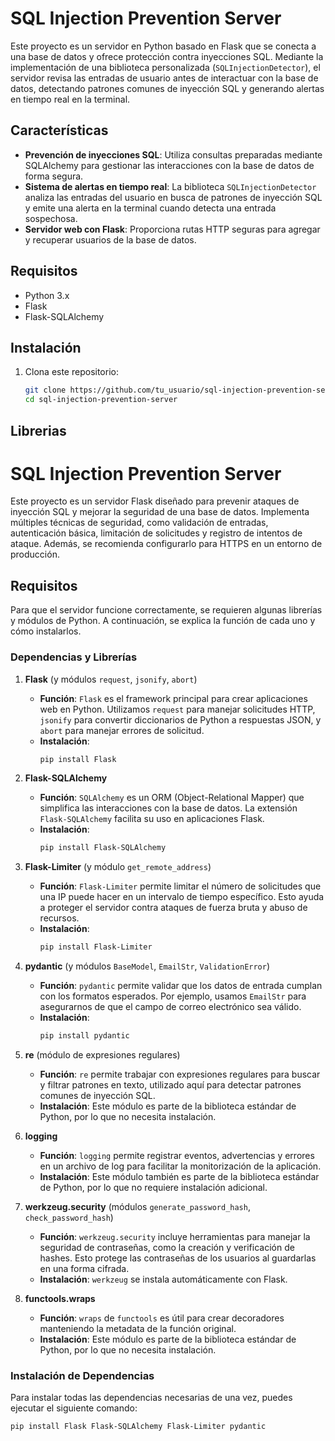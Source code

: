 # SQL Injection Prevention Server

Este proyecto es un servidor en Python basado en Flask que se conecta a una base de datos y ofrece protección contra inyecciones SQL. Mediante la implementación de una biblioteca personalizada (`SQLInjectionDetector`), el servidor revisa las entradas de usuario antes de interactuar con la base de datos, detectando patrones comunes de inyección SQL y generando alertas en tiempo real en la terminal.

## Características

- **Prevención de inyecciones SQL**: Utiliza consultas preparadas mediante SQLAlchemy para gestionar las interacciones con la base de datos de forma segura.
- **Sistema de alertas en tiempo real**: La biblioteca `SQLInjectionDetector` analiza las entradas del usuario en busca de patrones de inyección SQL y emite una alerta en la terminal cuando detecta una entrada sospechosa.
- **Servidor web con Flask**: Proporciona rutas HTTP seguras para agregar y recuperar usuarios de la base de datos.

## Requisitos

- Python 3.x
- Flask
- Flask-SQLAlchemy

## Instalación

1. Clona este repositorio:
   ```bash
   git clone https://github.com/tu_usuario/sql-injection-prevention-server.git
   cd sql-injection-prevention-server


## Librerias 

# SQL Injection Prevention Server

Este proyecto es un servidor Flask diseñado para prevenir ataques de inyección SQL y mejorar la seguridad de una base de datos. Implementa múltiples técnicas de seguridad, como validación de entradas, autenticación básica, limitación de solicitudes y registro de intentos de ataque. Además, se recomienda configurarlo para HTTPS en un entorno de producción.

## Requisitos

Para que el servidor funcione correctamente, se requieren algunas librerías y módulos de Python. A continuación, se explica la función de cada uno y cómo instalarlos.

### Dependencias y Librerías

1. **Flask** (y módulos `request`, `jsonify`, `abort`)
   - **Función**: `Flask` es el framework principal para crear aplicaciones web en Python. Utilizamos `request` para manejar solicitudes HTTP, `jsonify` para convertir diccionarios de Python a respuestas JSON, y `abort` para manejar errores de solicitud.
   - **Instalación**:
     ```bash
     pip install Flask
     ```

2. **Flask-SQLAlchemy**
   - **Función**: `SQLAlchemy` es un ORM (Object-Relational Mapper) que simplifica las interacciones con la base de datos. La extensión `Flask-SQLAlchemy` facilita su uso en aplicaciones Flask.
   - **Instalación**:
     ```bash
     pip install Flask-SQLAlchemy
     ```

3. **Flask-Limiter** (y módulo `get_remote_address`)
   - **Función**: `Flask-Limiter` permite limitar el número de solicitudes que una IP puede hacer en un intervalo de tiempo específico. Esto ayuda a proteger el servidor contra ataques de fuerza bruta y abuso de recursos.
   - **Instalación**:
     ```bash
     pip install Flask-Limiter
     ```

4. **pydantic** (y módulos `BaseModel`, `EmailStr`, `ValidationError`)
   - **Función**: `pydantic` permite validar que los datos de entrada cumplan con los formatos esperados. Por ejemplo, usamos `EmailStr` para asegurarnos de que el campo de correo electrónico sea válido.
   - **Instalación**:
     ```bash
     pip install pydantic
     ```

5. **re** (módulo de expresiones regulares)
   - **Función**: `re` permite trabajar con expresiones regulares para buscar y filtrar patrones en texto, utilizado aquí para detectar patrones comunes de inyección SQL.
   - **Instalación**: Este módulo es parte de la biblioteca estándar de Python, por lo que no necesita instalación.

6. **logging**
   - **Función**: `logging` permite registrar eventos, advertencias y errores en un archivo de log para facilitar la monitorización de la aplicación.
   - **Instalación**: Este módulo también es parte de la biblioteca estándar de Python, por lo que no requiere instalación adicional.

7. **werkzeug.security** (módulos `generate_password_hash`, `check_password_hash`)
   - **Función**: `werkzeug.security` incluye herramientas para manejar la seguridad de contraseñas, como la creación y verificación de hashes. Esto protege las contraseñas de los usuarios al guardarlas en una forma cifrada.
   - **Instalación**: `werkzeug` se instala automáticamente con Flask.

8. **functools.wraps**
   - **Función**: `wraps` de `functools` es útil para crear decoradores manteniendo la metadata de la función original.
   - **Instalación**: Este módulo es parte de la biblioteca estándar de Python, por lo que no necesita instalación.

### Instalación de Dependencias

Para instalar todas las dependencias necesarias de una vez, puedes ejecutar el siguiente comando:

```bash
pip install Flask Flask-SQLAlchemy Flask-Limiter pydantic
